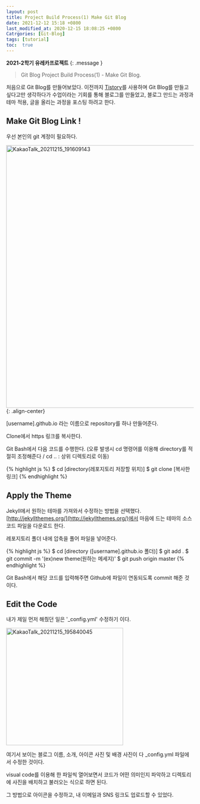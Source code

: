 ```yaml
---
layout: post
title: Project Build Process(1) Make Git Blog
date: 2021-12-12 15:18 +0800
last_modified_at: 2020-12-15 18:08:25 +0800
Catrgories: [Git-Blog]
tags: [tutorial]
toc:  true
---
```

**2021-2학기 유레카프로젝트**
{: .message }


>Git Blog Project Build Process(1) - Make Git Blog.


처음으로 Git Blog를 만들어보았다.
이전까지 [Tistory](https://yuni01.tistory.com/)를 사용하며 Git Blog를 만들고 싶다고만 생각하다가 수업이라는 기회를 통해 블로그를 만들었고, 블로그 만드는 과정과 테마 적용, 글을 올리는 과정을 포스팅 하려고 한다.




## Make Git Blog Link !

우선 본인의 git 계정이 필요하다.

<img width="703" alt="KakaoTalk_20211215_191609143" src="https://user-images.githubusercontent.com/77826769/146168232-56b9f92b-7d01-40da-a3ce-12fffaf0399d.png">{: .align-center}

[username].github.io 라는 이름으로 repository를 하나 만들어준다.

Clone에서 https 링크를 복사한다.

Git Bash에서 다음 코드를 수행한다.
(오류 발생시 cd 명령어를 이용해 directory를 적절히 조정해준다 / cd .. : 상위 디렉토리로 이동)


{% highlight js %}
$ cd [directory(레포지토리 저장할 위치)]
$ git clone [복사한 링크]
{% endhighlight %}




## Apply the Theme

Jekyll에서 원하는 테마를 가져와서 수정하는 방법을 선택했다.
[http://jekyllthemes.org/](http://jekyllthemes.org/)에서 마음에 드는 테마의 소스코드 파일을 다운로드 한다.

레포지토리 폴더 내에 압축을 풀어 파일을 넣어준다.

{% highlight js %}
$ cd [directory ([username].github.io 폴더)]
$ git add .
$ git commit -m '(ex)new theme(원하는 메세지)'
$ git push origin master
{% endhighlight %}

Git Bash에서 해당 코드를 입력해주면
Github에 파일이 연동되도록 commit 해준 것이다.


## Edit the Code

내가 제일 먼저 해줬던 일은 '_config.yml' 수정하기 이다.

<img width="314" alt="KakaoTalk_20211215_195840045" src="https://user-images.githubusercontent.com/77826769/146175970-07981c1f-c23a-4758-827e-e0fae63d54fe.png">


여기서 보이는 블로그 이름, 소개, 아이콘 사진 및 배경 사진이 다 _config.yml 파일에서 수정한 것이다.

visual code를 이용해 한 파일씩 열어보면서 코드가 어떤 의미인지 파악하고 디렉토리에 사진을 배치하고 불러오는 식으로 하면 된다.

그 방법으로 아이콘을 수정하고, 내 이메일과 SNS 링크도 업로드할 수 있었다.

